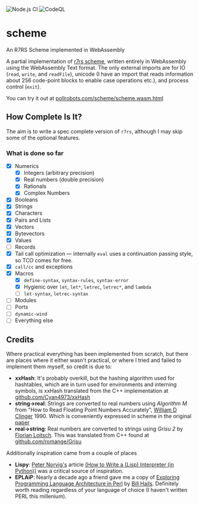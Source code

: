 ![Node.js CI](https://github.com/pollrobots/scheme/actions/workflows/node.js.yml/badge.svg)
![CodeQL](https://github.com/pollrobots/scheme/actions/workflows/codeql-analysis.yml/badge.svg)

# scheme

An R7RS Scheme implemented in WebAssembly

A partial implementation of [r7rs scheme](https://small.r7rs.org/), written
entirely in WebAssembly using the WebAssembly Text format. The only external
imports are for IO (`read`, `write`, and `readFile`), unicode (I have an
import that reads information about 256 code-point blocks to enable case
operations etc.), and process control (`exit`).

You can try it out at [pollrobots.com/scheme/scheme.wasm.html](https://pollrobots.com/scheme/scheme.wasm.html)

## How Complete Is It?

The aim is to write a spec complete version of `r7rs`, although I may skip
some of the optional features.

### What is done so far

- [x] Numerics
  - [x] Integers (arbitrary precision)
  - [x] Real numbers (double precision)
  - [x] Rationals
  - [x] Complex Numbers
- [x] Booleans
- [x] Strings
- [x] Characters
- [x] Pairs and Lists
- [x] Vectors
- [x] Bytevectors
- [x] Values
- [ ] Records
- [x] Tail call optimization &mdash; internally `eval` uses a continuation passing
      style, so TCO comes for free.
- [x] `call/cc` and exceptions
- [x] Macros
  - [x] `define-syntax`, `syntax-rules`, `syntax-error`
  - [x] Hygienic over `let`, `let*`, `letrec`, `letrec*`, and `lambda`
  - [ ] `let-syntax`, `letrec-syntax`
- [ ] Modules
- [ ] Ports
- [ ] `dynamic-wind`
- [ ] Everything else

## Credits

Where practical everything has been implemented from scratch, but there
are places where it either wasn't practical, or where I tried and failed
to implement them myself, so credit is due to:

- **xxHash**:
  It's probably overkill, but the hashing algorithm used for hashtables,
  which are in turn used for environments and interning symbols, is xxHash
  translated from the C++ implementation at
  [github.com/Cyan4973/xxHash](https://github.com/Cyan4973/xxHash)
- **string->real**:
  Strings are converted to real numbers using _Algorithm M_ from
  "How to Read Floating Point Numbers Accurately",
  [William D Clinger](https://www.khoury.northeastern.edu/people/william-d-clinger/) 1990. Which is conveniently expressed in scheme in the original
  [paper](https://citeseerx.ist.psu.edu/viewdoc/download?doi=10.1.1.45.4152&rep=rep1&type=pdf)
- **real->string**:
  Real numbers are converted to strings using _Grisu 2_ by
  [Florian Loitsch](https://florian.loitsch.com/home).
  This was translated from C++ found at [github.com/romange/Grisu](https://github.com/romange/Grisu)

Additionally inspiration came from a couple of places

- **Lispy**: [Peter Norvig's](https://norvig.com) article
  [(How to Write a (Lisp) Interpreter (in Python))](https://norvig.com/lispy.html)
  was a critical source of inspiration.
- **EPLAiP**: Nearly a decade ago a <span title="Hi Ashley!">friend</span> gave
  me a copy of
  [Exploring Programming Language Architecture in Perl](https://billhails.net/EPLAiP.pdf)
  by [Bill Hails](https://billhails.net). Definitely worth reading regardless of
  your language of choice (I haven't written PERL this millenium).
